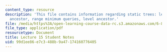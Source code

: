 ```yaml
---
content_type: resource
description: 'This file contains information regarding static trees: least common
  ancestor, range minimum queries, level ancestor.'
file: /media/https%3A/open-learning-course-data-rc.s3.amazonaws.com/6-851-advanced-data-structures-spring-2012/99d1ee86e7c3488b9a47174160776405_MIT6_851S12_L15.pdf
file_type: application/pdf
resourcetype: Document
title: Lecture 15 Student Notes
uid: 99d1ee86-e7c3-488b-9a47-174160776405
---
```

